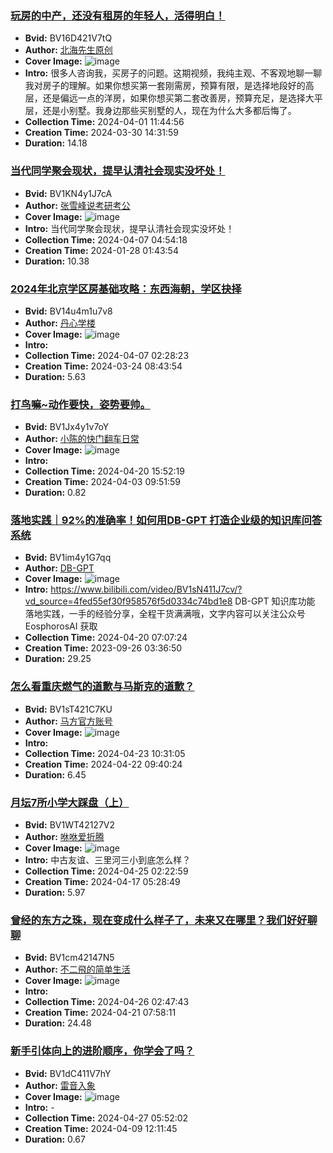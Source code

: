 ### [玩房的中产，还没有租房的年轻人，活得明白！](https://www.bilibili.com/video/BV16D421V7tQ)
- **Bvid:** BV16D421V7tQ
- **Author:** [北海先生原创](https://space.bilibili.com/248643864)
- **Cover Image:** ![image](http://i0.hdslb.com/bfs/archive/2dafebe073a54c916e6bad226917bf0030c40a24.jpg)
- **Intro:** 很多人咨询我，买房子的问题。这期视频，我纯主观、不客观地聊一聊我对房子的理解。如果你想买第一套刚需房，预算有限，是选择地段好的高层，还是偏远一点的洋房，如果你想买第二套改善房，预算充足，是选择大平层，还是小别墅。我身边那些买别墅的人，现在为什么大多都后悔了。
- **Collection Time:** 2024-04-01 11:44:56
- **Creation Time:** 2024-03-30 14:31:59
- **Duration:** 14.18

### [当代同学聚会现状，提早认清社会现实没坏处！](https://www.bilibili.com/video/BV1KN4y1J7cA)
- **Bvid:** BV1KN4y1J7cA
- **Author:** [张雪峰说考研考公](https://space.bilibili.com/652522840)
- **Cover Image:** ![image](http://i0.hdslb.com/bfs/archive/9a1b88c44c0942f9f2689cd5573cfab084a463ab.jpg)
- **Intro:** 当代同学聚会现状，提早认清社会现实没坏处！
- **Collection Time:** 2024-04-07 04:54:18
- **Creation Time:** 2024-01-28 01:43:54
- **Duration:** 10.38

### [2024年北京学区房基础攻略：东西海朝，学区抉择](https://www.bilibili.com/video/BV14u4m1u7v8)
- **Bvid:** BV14u4m1u7v8
- **Author:** [丹心学楼](https://space.bilibili.com/2353342)
- **Cover Image:** ![image](http://i1.hdslb.com/bfs/archive/4db4b0b2ba93642a20b86bd2f9bec5923de89282.jpg)
- **Intro:** 
- **Collection Time:** 2024-04-07 02:28:23
- **Creation Time:** 2024-03-24 08:43:54
- **Duration:** 5.63

### [打鸟嘛~动作要快，姿势要帅。](https://www.bilibili.com/video/BV1Jx4y1v7oY)
- **Bvid:** BV1Jx4y1v7oY
- **Author:** [小陈的快门翻车日常](https://space.bilibili.com/16644785)
- **Cover Image:** ![image](http://i1.hdslb.com/bfs/archive/a3bdffde296714e23a5f8cf178d9db72ddb7d798.jpg)
- **Intro:** 
- **Collection Time:** 2024-04-20 15:52:19
- **Creation Time:** 2024-04-03 09:51:59
- **Duration:** 0.82

### [落地实践｜92%的准确率！如何用DB-GPT 打造企业级的知识库问答系统](https://www.bilibili.com/video/BV1im4y1G7qq)
- **Bvid:** BV1im4y1G7qq
- **Author:** [DB-GPT](https://space.bilibili.com/3537113070963392)
- **Cover Image:** ![image](http://i1.hdslb.com/bfs/archive/738b06900e105e94db36269085097c270a843966.jpg)
- **Intro:** https://www.bilibili.com/video/BV1sN411J7cv/?vd_source=4fed55ef30f958576f5d0334c74bd1e8
DB-GPT 知识库功能 落地实践，一手的经验分享，全程干货满满哦，文字内容可以关注公众号EosphorosAI 获取
- **Collection Time:** 2024-04-20 07:07:24
- **Creation Time:** 2023-09-26 03:36:50
- **Duration:** 29.25

### [怎么看重庆燃气的道歉与马斯克的道歉？](https://www.bilibili.com/video/BV1sT421C7KU)
- **Bvid:** BV1sT421C7KU
- **Author:** [马方官方账号](https://space.bilibili.com/692232902)
- **Cover Image:** ![image](http://i0.hdslb.com/bfs/archive/ae4fb594ba05b18fae3dd778d3174fc669f60ee9.jpg)
- **Intro:** 
- **Collection Time:** 2024-04-23 10:31:05
- **Creation Time:** 2024-04-22 09:40:24
- **Duration:** 6.45

### [月坛7所小学大踩盘（上）](https://www.bilibili.com/video/BV1WT42127V2)
- **Bvid:** BV1WT42127V2
- **Author:** [咻咻爱折腾](https://space.bilibili.com/1575688604)
- **Cover Image:** ![image](http://i2.hdslb.com/bfs/archive/c32129c5b6354ab3cfec901cb2d783902f5acee7.jpg)
- **Intro:** 中古友谊、三里河三小到底怎么样？
- **Collection Time:** 2024-04-25 02:22:59
- **Creation Time:** 2024-04-17 05:28:49
- **Duration:** 5.97

### [曾经的东方之珠，现在变成什么样子了，未来又在哪里？我们好好聊聊](https://www.bilibili.com/video/BV1cm42147N5)
- **Bvid:** BV1cm42147N5
- **Author:** [不二飛的简单生活](https://space.bilibili.com/455557330)
- **Cover Image:** ![image](http://i0.hdslb.com/bfs/archive/957cb28b04b52d5415aca95fd11cc41ed6a41111.jpg)
- **Intro:** 
- **Collection Time:** 2024-04-26 02:47:43
- **Creation Time:** 2024-04-21 07:58:11
- **Duration:** 24.48

### [新手引体向上的进阶顺序，你学会了吗？](https://www.bilibili.com/video/BV1dC411V7hY)
- **Bvid:** BV1dC411V7hY
- **Author:** [雷音入象](https://space.bilibili.com/513549159)
- **Cover Image:** ![image](http://i2.hdslb.com/bfs/archive/25b8a81f6d449fcd3026017e5d89ef61cb1189aa.jpg)
- **Intro:** -
- **Collection Time:** 2024-04-27 05:52:02
- **Creation Time:** 2024-04-09 12:11:45
- **Duration:** 0.67

